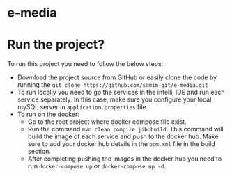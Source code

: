 # e-media
# Run the project?
To run this project you need to follow the below steps:
- Download the project source from GitHub or easily clone the code by running the ```git clone https://github.com/samim-git/e-media.git```
- To run locally you need to go the services in the intellij IDE and run each service separately. In this case, make sure you configure your local mySQL server in ```application.properties``` file
- To run on the docker:
  - Go to the root project where docker compose file exist.
  - Run the command ```mvn clean compile jib:build```. This command will build the image of each service and push to the docker hub. Make sure to add your docker hub details in the ```pom.xml``` file in the build section.
  - After completing pushing the images in the docker hub you need to run ```docker-compose up``` or ```docker-compose up -d```.